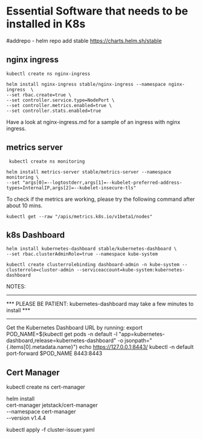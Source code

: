 # Essential Software that needs to be installed in K8s


#addrepo - helm repo add stable https://charts.helm.sh/stable

## nginx ingress

```kubectl create ns nginx-ingress```
```
helm install nginx-ingress stable/nginx-ingress --namespace nginx-ingress  \
--set rbac.create=true \
--set controller.service.type=NodePort \
--set controller.metrics.enabled=true \
--set controller.stats.enabled=true 
```

Have a look at nginx-ingress.md for a sample of an ingress with nginx ingress.

## metrics server


``` kubectl create ns monitoring```
```
helm install metrics-server stable/metrics-server --namespace monitoring \
--set "args[0]=--logtostderr,args[1]=--kubelet-preferred-address-types=InternalIP,args[2]=--kubelet-insecure-tls" 
```

To check if the metrics are working, please try the following command after about 10 mins.

 ```kubectl get --raw "/apis/metrics.k8s.io/v1beta1/nodes"```

## k8s Dashboard

```
helm install kubernetes-dashboard stable/kubernetes-dashboard \
--set rbac.clusterAdminRole=true --namespace kube-system
```

```
kubectl create clusterrolebinding dashboard-admin -n kube-system --clusterrole=cluster-admin --serviceaccount=kube-system:kubernetes-dashboard 
```

NOTES:
*********************************************************************************
*** PLEASE BE PATIENT: kubernetes-dashboard may take a few minutes to install ***
*********************************************************************************

Get the Kubernetes Dashboard URL by running:
  export POD_NAME=$(kubectl get pods -n default -l "app=kubernetes-dashboard,release=kubernetes-dashboard" -o jsonpath="{.items[0].metadata.name}")
  echo https://127.0.0.1:8443/
  kubectl -n default port-forward $POD_NAME 8443:8443

## Cert Manager

kubectl create ns cert-manager

helm install \
  cert-manager jetstack/cert-manager \
  --namespace cert-manager \
  --version v1.4.4
  
 kubectl apply -f cluster-issuer.yaml
